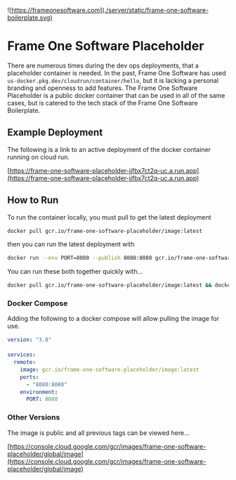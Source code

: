 ![https://frameonesoftware.com](./server/static/frame-one-software-boilerplate.svg)

# Frame One Software Placeholder
There are numerous times during the dev ops deployments, that a placeholder container is needed. In the past, Frame One Software has used `us-docker.pkg.dev/cloudrun/container/hello`, but it is lacking a personal branding and openness to add features. The Frame One Software Placeholder is a public docker container that can be used in all of the same cases, but is catered to the tech stack of the Frame One Software Boilerplate.

## Example Deployment
The following is a link to an active deployment of the docker container running on cloud run.

[https://frame-one-software-placeholder-jjfbx7ct2q-uc.a.run.app](https://frame-one-software-placeholder-jjfbx7ct2q-uc.a.run.app)

## How to Run

To run the container locally, you must pull to get the latest deployment
```bash
docker pull gcr.io/frame-one-software-placeholder/image:latest
```
then you can run the latest deployment with
```bash
docker run --env PORT=8080 --publish 8080:8080 gcr.io/frame-one-software-placeholder/image
```

You can run these both together quickly with...
```bash
docker pull gcr.io/frame-one-software-placeholder/image:latest && docker run --env PORT=8080 --publish 8080:8080 gcr.io/frame-one-software-placeholder/image
```

### Docker Compose
Adding the following to a docker compose will allow pulling the image for use.

```yml
version: "3.8"

services:
  remote:
    image: gcr.io/frame-one-software-placeholder/image:latest
    ports:
      - "8080:8080"
    environment:
      PORT: 8080
```

### Other Versions
The image is public and all previous tags can be viewed here...

[https://console.cloud.google.com/gcr/images/frame-one-software-placeholder/global/image](https://console.cloud.google.com/gcr/images/frame-one-software-placeholder/global/image)


